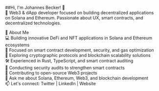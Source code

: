 ##Hi, I'm Johannes Becker! 👋  
🔗 Web3 & dApp developer focused on building decentralized applications on Solana and Ethereum. Passionate about UX, smart contracts, and decentralized technologies.

🚀 About Me  
💻 Building innovative DeFi and NFT applications in Solana and Ethereum ecosystems  
🎯 Focused on smart contract development, security, and gas optimization  
🌱 Exploring cryptographic protocols and blockchain scalability solutions  
🛠 Experienced in Rust, TypeScript, and smart contract auditing  
🔬 Conducting security audits to strengthen smart contracts  
🤝 Contributing to open-source Web3 projects  
💬 Ask me about Solana, Ethereum, Web3, and blockchain development  
📫 Let's connect: Twitter | LinkedIn | Website
